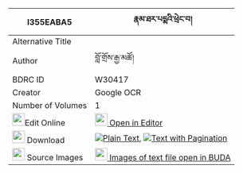 |I355EABA5|རྣམ་ཐར་པདྨའི་ཕྲེང་བ། 
| --- | --- 
|Alternative Title |
|Author| བློ་གྲོས་རྒྱ་མཚོ།
|BDRC ID | W30417
|Creator | Google OCR
|Number of Volumes| 1
|<img width="25" src="https://img.icons8.com/color/25/000000/edit-property.png">Edit Online| [<img width="25" src="https://avatars.githubusercontent.com/u/45091458?s=200&v=4"> Open in Editor](http://editor.openpecha.org/I355EABA5)
|<img width="25" src="https://img.icons8.com/fluent/48/000000/download-2.png"/>  Download | [![](https://img.icons8.com/color/20/000000/txt.png)Plain Text](https://github.com/Openpecha/I355EABA5/releases/download/v1/namtar_pema_i_trengwa_plain_I355EABA5.zip), [![](https://img.icons8.com/color/20/000000/txt.png)Text with Pagination](https://github.com/Openpecha/I355EABA5/releases/download/v1/namtar_pema_i_trengwa_pages_I355EABA5.zip)
|<img width="25" src="https://img.icons8.com/plasticine/100/000000/pictures-folder.png"/>  Source Images | [<img width="25" src="https://library.bdrc.io/icons/BUDA-small.svg"> Images of text file open in BUDA](https://library.bdrc.io/show/bdr:W30417)